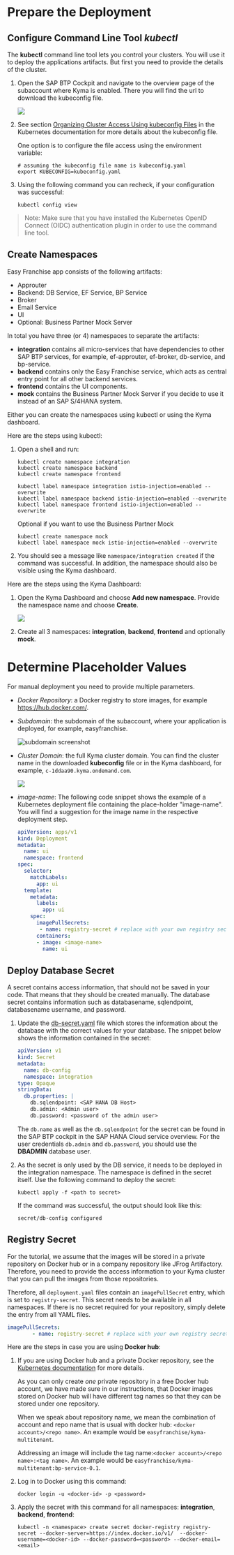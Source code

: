 # Prepare the Deployment

## Configure Command Line Tool *kubectl*

The **kubectl** command line tool lets you control your clusters. You will use it to deploy the applications artifacts. But first you need to provide the details of the cluster.

1. Open the SAP BTP Cockpit and navigate to the overview page of the subaccount where Kyma is enabled. There you will find the url to download the kubeconfig file. 

   ![](images/2023-kyma-dashboard.png)

2. See section [Organizing Cluster Access Using kubeconfig Files](https://kubernetes.io/docs/concepts/configuration/organize-cluster-access-kubeconfig/) in the Kubernetes documentation for more details about the kubeconfig file.

   One option is to configure the file access using the environment variable:

   ```shell
   # assuming the kubeconfig file name is kubeconfig.yaml
   export KUBECONFIG=kubeconfig.yaml
   ```
3. Using the following command you can recheck, if your configuration was successful:

   ```
   kubectl config view
   ```

> Note: Make sure that you have installed the Kubernetes OpenID Connect (OIDC) authentication plugin in order to use the command line tool. 

## Create Namespaces

Easy Franchise app consists of the following artifacts:

- Approuter
- Backend: DB Service, EF Service, BP Service
- Broker
- Email Service
- UI
- Optional: Business Partner Mock Server

In total you have three (or 4) namespaces to separate the artifacts:

- **integration** contains all micro-services that have dependencies to other SAP BTP services, for example, ef-approuter, ef-broker, db-service, and bp-service.
- **backend** contains only the Easy Franchise service, which acts as central entry point for all other backend services.
- **frontend** contains the UI components.
- **mock** contains the Business Partner Mock Server if you decide to use it instead of an SAP S/4HANA system.

Either you can create the namespaces using kubectl or using the Kyma dashboard.

Here are the steps using kubectl:

1. Open a shell and run:

   ```shell
   kubectl create namespace integration
   kubectl create namespace backend
   kubectl create namespace frontend

   kubectl label namespace integration istio-injection=enabled --overwrite
   kubectl label namespace backend istio-injection=enabled --overwrite
   kubectl label namespace frontend istio-injection=enabled --overwrite
   ```
   Optional if you want to use the Business Partner Mock
      ```shell
      kubectl create namespace mock
      kubectl label namespace mock istio-injection=enabled --overwrite
      ```

2.  You should see a message like `namespace/integration created` if the command was successful. In addition, the namespace should also be visible using the Kyma dashboard.

Here are the steps using the Kyma Dashboard:

1. Open the Kyma Dashboard and choose **Add new namespace**. Provide the namespace name and choose **Create**.

   ![](images/2023-createNamespace.png)

2. Create all 3 namespaces: **integration**, **backend**, **frontend** and optionally **mock**.

# Determine Placeholder Values

For manual deployment you need to provide multiple parameters.

- *Docker Repository*: a Docker registry to store images, for example https://hub.docker.com/.
- *Subdomain*: the subdomain of the subaccount, where your application is deployed, for example, easyfranchise.

  ![subdomain screenshot](images/2023-subdomain.png "subdomain")

- *Cluster Domain*: the full Kyma cluster domain. You can find the cluster name in the downloaded **kubeconfig** file or in the Kyma dashboard, for example, `c-1ddaa90.kyma.ondemand.com`.

  ![](images/2023-kymaConsole.png)

- *image-name*: The following code snippet shows the example of a Kubernetes deployment file containing the place-holder "image-name". You will find a suggestion for the image name in the respective deployment step.

  ```yaml
  apiVersion: apps/v1
  kind: Deployment
  metadata:
    name: ui
    namespace: frontend
  spec:
    selector:
      matchLabels:
        app: ui
    template:
      metadata:
        labels:
          app: ui
      spec:
        imagePullSecrets:
         - name: registry-secret # replace with your own registry secret
        containers:
        - image: <image-name>
          name: ui
  ```

## Deploy Database Secret

A secret contains access information, that should not be saved in your code. That means that they should be created manually.
The database secret contains information such as databasename, sqlendpoint, databasename username, and password.

1. Update the [db-secret.yaml](../../../code/easyfranchise/deployment/k8s/db-secret.yaml) file which stores the information about the database with the correct values for your database. The snippet below shows the information contained in the secret: 

   ```yaml
   apiVersion: v1
   kind: Secret
   metadata:
     name: db-config
     namespace: integration
   type: Opaque
   stringData:
     db.properties: |
       db.sqlendpoint: <SAP HANA DB Host>
       db.admin: <Admin user>
       db.password: <password of the admin user>
   ```

   The `db.name` as well as the `db.sqlendpoint` for the secret can be found in the SAP BTP cockpit in the SAP HANA Cloud service overview. For the user credentials `db.admin` and `db.password`, you should use the **DBADMIN** database user.

2. As the secret is only used by the DB service, it needs to be deployed in the integration namespace. The namespace is defined in the secret itself. Use the following command to deploy the secret:

   ```shell
   kubectl apply -f <path to secret>
   ```

   If the command was successful, the output should look like this:

   ```shell
   secret/db-config configured
   ```

## Registry Secret

For the tutorial, we assume that the images will be stored in a private repository on Docker hub or in a company repository like JFrog Artifactory. Therefore, you need to provide the access information to your Kyma cluster that you can pull the images from those repositories.

Therefore, all `deployment.yaml` files contain an `imagePullSecret` entry, which is set to `registry-secret`. This secret needs to be available in all namespaces. If there is no secret required for your repository, simply delete the entry from all YAML files.

   ```yaml
   imagePullSecrets:
           - name: registry-secret # replace with your own registry secret
   ```

Here are the steps in case you are using **Docker hub**:

1. If you are using Docker hub and a private Docker repository, see the [Kubernetes documentation](https://kubernetes.io/docs/tasks/configure-pod-container/pull-image-private-registry/) for more details.

   As you can only create *one* private repository in a free Docker hub account, we have made sure in our instructions, that Docker images stored on Docker hub will have different tag names so that they can be stored under one repository.

   When we speak about repository name, we mean the combination of account and repo name that is usual with docker hub: `<docker account>/<repo name>`. An example would be `easyfranchise/kyma-multitenant`.

   Addressing an image will include the tag name:`<docker account>/<repo name>:<tag name>`. An example would be `easyfranchise/kyma-multitenant:bp-service-0.1`.

2. Log in to Docker using this command:

   ```shell
   docker login -u <docker-id> -p <password>
   ```

3. Apply the secret with this command for all namespaces: **integration**, **backend**, **frontend**:

   ```shell
   kubectl -n <namespace> create secret docker-registry registry-secret --docker-server=https://index.docker.io/v1/  --docker-username=<docker-id> --docker-password=<password> --docker-email=<email>
   ```


